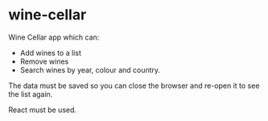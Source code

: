 # wine-cellar

Wine Cellar app which can:

-   Add wines to a list
-   Remove wines
-   Search wines by year, colour and country.

The data must be saved so you can close the browser and re-open it to see the list again.

React must be used.
